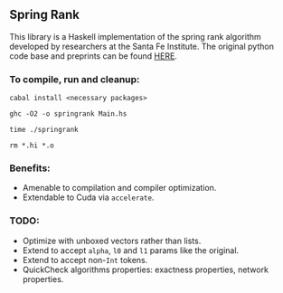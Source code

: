 ## Spring Rank

This library is a Haskell implementation of the spring rank algorithm
developed by researchers at the Santa Fe Institute. The original python
code base and preprints can be found [HERE](https://github.com/cdebacco/SpringRank).

### To compile, run and cleanup:
`cabal install <necessary packages>`

`ghc -O2 -o springrank Main.hs`

`time ./springrank`

`rm *.hi *.o`

### Benefits:
- Amenable to compilation and compiler optimization.
- Extendable to Cuda via `accelerate`.

### TODO:
- Optimize with unboxed vectors rather than lists.
- Extend to accept `alpha`, `l0` and `l1` params like the original.
- Extend to accept non-`Int` tokens.
- QuickCheck algorithms properties: exactness properties, network properties.